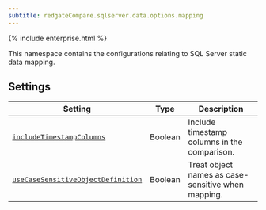 ```yaml
---
subtitle: redgateCompare.sqlserver.data.options.mapping
---
```


{% include enterprise.html %}

This namespace contains the configurations relating to SQL Server static data mapping.

## Settings

| Setting                                                                                                                                                                                                                     | Type    | Description                                        |
|-----------------------------------------------------------------------------------------------------------------------------------------------------------------------------------------------------------------------------|---------|----------------------------------------------------|
| [`includeTimestampColumns`](<Configuration/Redgate Compare Namespace/Redgate Compare SQL Server Namespace/SQL Server Data Mapping Options Namespace/SQL Server Data Include Timestamp Columns Setting>)                     | Boolean | Include timestamp columns in the comparison.       |
| [`useCaseSensitiveObjectDefinition`](<Configuration/Redgate Compare Namespace/Redgate Compare SQL Server Namespace/SQL Server Data Mapping Options Namespace/SQL Server Data Use Case Sensitive Object Definition Setting>) | Boolean | Treat object names as case-sensitive when mapping. |